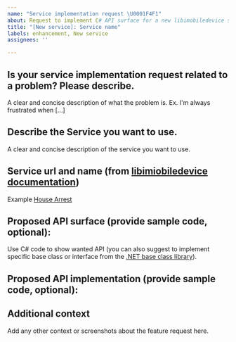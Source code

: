 ```yaml
---
name: "Service implementation request \U0001F4F1"
about: Request to implement C# API surface for a new libimobiledevice service
title: "[New service]: Service name"
labels: enhancement, New service
assignees: ''

---
```


## Is your service implementation request related to a problem? Please describe.

A clear and concise description of what the problem is. Ex. I'm always frustrated when [...]

## Describe the Service you want to use.

A clear and concise description of the service you want to use.

## Service url and name (from [libimiobiledevice documentation](https://docs.libimobiledevice.org/libimobiledevice/latest/files.html))

Example [House Arrest](https://docs.libimobiledevice.org/libimobiledevice/latest/house__arrest_8h.html)

## Proposed API surface (provide sample code, optional):

Use C# code to show wanted API (you can also suggest to implement specific base class or interface from the [.NET base class library](https://learn.microsoft.com/dotnet/standard/framework-libraries#base-class-library)).

## Proposed API implementation (provide sample code, optional):

## Additional context

Add any other context or screenshots about the feature request here.
